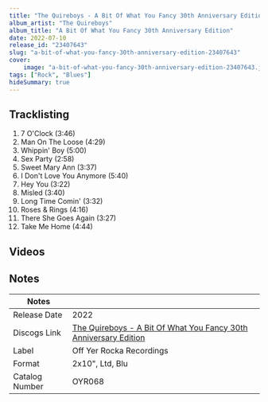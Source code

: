 ```yaml
---
title: "The Quireboys - A Bit Of What You Fancy 30th Anniversary Edition"
album_artist: "The Quireboys"
album_title: "A Bit Of What You Fancy 30th Anniversary Edition"
date: 2022-07-10
release_id: "23407643"
slug: "a-bit-of-what-you-fancy-30th-anniversary-edition-23407643"
cover:
    image: "a-bit-of-what-you-fancy-30th-anniversary-edition-23407643.jpg"
tags: ["Rock", "Blues"]
hideSummary: true
---
```


## Tracklisting
1. 7 O'Clock (3:46)
2. Man On The Loose (4:29)
3. Whippin' Boy (5:00)
4. Sex Party (2:58)
5. Sweet Mary Ann (3:37)
6. I Don't Love You Anymore (5:40)
7. Hey You (3:22)
8. Misled (3:40)
9. Long Time Comin' (3:32)
10. Roses & Rings (4:16)
11. There She Goes Again (3:27)
12. Take Me Home (4:44)

## Videos


## Notes

| Notes          |             |
| ---------------| ----------- |
| Release Date   | 2022 |
| Discogs Link   | [The Quireboys - A Bit Of What You Fancy 30th Anniversary Edition](https://www.discogs.com/release/23407643) |
| Label          | Off Yer Rocka Recordings |
| Format         | 2x10\", Ltd, Blu |
| Catalog Number | OYR068 |

